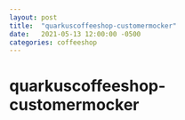 ```yaml
---
layout: post
title:  "quarkuscoffeeshop-customermocker"
date:   2021-05-13 12:00:00 -0500
categories: coffeeshop
---
```


# quarkuscoffeeshop-customermocker